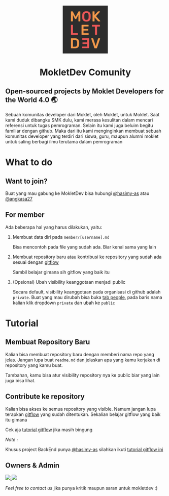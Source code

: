 <p align="center">
  <a href="https://nextjs.org"></a>
    <img src="logo.jpg" height="150">
  </a>
</p>

<h1 align="center">
  MokletDev Comunity
</h1>

## Open-sourced projects by Moklet Developers for the World 4.0 🌏

Sebuah komunitas developer dari Moklet, oleh Moklet, untuk Moklet. Saat kami duduk dibangku SMK dulu, kami merasa kesulitan dalam mencari referensi untuk tugas pemrograman. Selain itu kami juga beluim begitu familiar dengan github. Maka dari itu kami menginginkan membuat sebuah komunitas developer yang terdiri dari siswa, guru, maupun alumni moklet untuk saling berbagi ilmu terutama dalam pemrograman

# What to do

## Want to join?

Buat yang mau gabung ke MokletDev bisa hubungi [@hasimy-as](https://github.com/hasimy-as) atau [@angkasa27](https://github.com/angkasa27)

## For member

Ada beberapa hal yang harus dilakukan, yaitu:

1. Membuat data diri pada `member/[username].md`

   Bisa mencontoh pada file yang sudah ada. Biar kenal sama yang lain

2. Membuat repository baru atau kontribusi ke repository yang sudah ada sesuai dengan [gitflow](../guide/contributing.md)

   Sambil belajar gimana sih gitflow yang baik itu

3. (Opsional) Ubah visibility keanggotaan menjadi public

   Secara default, visibility keanggotaan pada organisasi di github adalah `private`. Buat yang mau dirubah bisa buka [tab people](https://github.com/orgs/mokletdev/people), pada baris nama kalian klik dropdown `private` dan ubah ke `public`

# Tutorial

## Membuat Repository Baru

Kalian bisa membuat repository baru dengan memberi nama repo yang jelas. Jangan lupa buat `readme.md` dan jelaskan apa yang kamu kerjakan di repository yang kamu buat.

Tambahan, kamu bisa atur visibility repository nya ke public biar yang lain juga bisa lihat.

## Contribute ke repository

Kalian bisa akses ke semua repository yang visible. Namum jangan lupa terapkan [gitflow](../guide/contributing.md) yang sudah ditentukan. Sekalian belajar gitflow yang baik itu gimana

Cek aja [tutorial gitflow](../guide/contributing.md) jika masih bingung

_Note :_

Khusus project BackEnd punya [@hasimy-as](https://github.com/hasimy-as) silahkan ikuti [tutorial gitflow ini](../guide/contributing.md)

## Owners & Admin

<a href="https://tlkm.id/hasimy">
<img src="https://avatars.githubusercontent.com/u/51184185?v=4" width="75">
</a>
<a href="https://angkasa27.github.io">
<img src="https://avatars0.githubusercontent.com/u/41984181?s=400&u=7a60dbe01be2b8d6d518410ec0197fac58e7ec5a&v=4" width="75" >
</a>
<!-- - [Achmad Syeh Hasimy, Md](mailto:hasimy@aol.com)
- [Dimas Angkasa Nurindra](mailto:mas.angkasa27@gmail.com) -->

_Feel free to contact us_ jika punya kritik maupun saran untuk mokletdev :)
